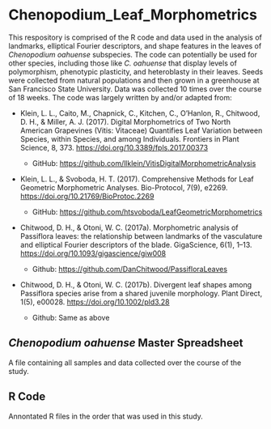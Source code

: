 # Chenopodium_Leaf_Morphometrics #
This respository is comprised of the R code and data used in the analysis of landmarks, elliptical Fourier descriptors, and shape features in the leaves of _Chenopodium oahuense_ subspecies. The code can potentially be used for other species, including those like _C. oahuense_ that display levels of polymorphism, phenotypic plasticity, and heteroblasty in their leaves. Seeds were collected from natural populations and then grown in a greenhouse at San Francisco State University. Data was collected 10 times over the course of 18 weeks. The code was largely written by and/or adapted from: 

* Klein, L. L., Caito, M., Chapnick, C., Kitchen, C., O’Hanlon, R., Chitwood, D. H., & Miller, A. J. (2017). Digital Morphometrics of Two North American Grapevines (Vitis: Vitaceae) Quantifies Leaf Variation between Species, within Species, and among Individuals. Frontiers in Plant Science, 8, 373. <https://doi.org/10.3389/fpls.2017.00373>
  * GitHub: <https://github.com/llklein/VitisDigitalMorphometricAnalysis>

* Klein, L. L., & Svoboda, H. T. (2017). Comprehensive Methods for Leaf Geometric Morphometric Analyses. Bio-Protocol, 7(9), e2269. <https://doi.org/10.21769/BioProtoc.2269>
  * GitHub: <https://github.com/htsvoboda/LeafGeometricMorphometrics>

* Chitwood, D. H., & Otoni, W. C. (2017a). Morphometric analysis of Passiflora leaves: the relationship between landmarks of the vasculature and elliptical Fourier descriptors of the blade. GigaScience, 6(1), 1–13. <https://doi.org/10.1093/gigascience/giw008>
  * Github: <https://github.com/DanChitwood/PassifloraLeaves>

* Chitwood, D. H., & Otoni, W. C. (2017b). Divergent leaf shapes among Passiflora species arise from a shared juvenile morphology. Plant Direct, 1(5), e00028. <https://doi.org/10.1002/pld3.28>
  * Github: Same as above

## _Chenopodium oahuense_ Master Spreadsheet ##
A file containing all samples and data collected over the course of the study. 

## R Code ##
Annontated R files in the order that was used in this study.
